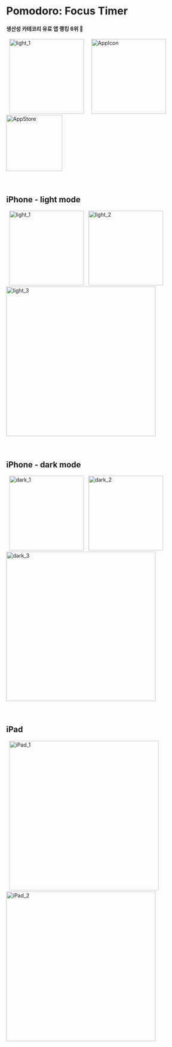 # Pomodoro: Focus Timer
#### 생산성 카테코리 유료 앱 랭킹 6위 🎉<br>
&nbsp;
<img width="200" alt="light_1" src="https://github.com/Ko-HyeJi/Pomodoro/assets/88470545/8e485d15-0572-40d4-a8b5-0dced59c44df"> &nbsp;&nbsp;&nbsp;
<img width="200" alt="AppIcon" src="https://github.com/Ko-HyeJi/Pomodoro/assets/88470545/7d2a2610-c74b-4e09-b977-4b6053f8bb0d">
&nbsp;&nbsp;&nbsp;
<a href="https://apps.apple.com/kr/app/%EB%BD%80%EB%AA%A8%EB%8F%84%EB%A1%9C-%ED%8F%AC%EC%BB%A4%EC%8A%A4-%ED%83%80%EC%9D%B4%EB%A8%B8/id6478905830"><img width="150" alt="AppStore" src="https://github.com/Ko-HyeJi/Pomodoro/assets/88470545/ce4f7fd5-d9ee-4ecf-92eb-074f5e8e4f47"></a>
<br><br><br>

## iPhone - light mode
&nbsp;
<img width="200" alt="light_1" src="https://github.com/Ko-HyeJi/Pomodoro/assets/88470545/415460cc-fe82-4f0b-8fdb-0e7e745867f2"> &nbsp;
<img width="200" alt="light_2" src="https://github.com/Ko-HyeJi/Pomodoro/assets/88470545/c8b9fd7b-0431-4a1c-976a-afbbda246572"> &nbsp;
<img width="400" alt="light_3" src="https://github.com/Ko-HyeJi/Pomodoro/assets/88470545/853cd413-2ceb-41cd-b815-35ee3c728a7a">
<br><br><br>


## iPhone - dark mode
&nbsp;
<img width="200" alt="dark_1" src="https://github.com/Ko-HyeJi/Pomodoro/assets/88470545/0e31c532-c4d8-41ad-af30-f2bea724a860"> &nbsp;
<img width="200" alt="dark_2" src="https://github.com/Ko-HyeJi/Pomodoro/assets/88470545/1125de9e-8aa4-4c74-a2cb-913331180441"> &nbsp;
<img width="400" alt="dark_3" src="https://github.com/Ko-HyeJi/Pomodoro/assets/88470545/3f101a64-eec2-415f-8204-e67f0136ca18">
<br><br><br>

## iPad
&nbsp;
<img width="400" alt="iPad_1" src="https://github.com/Ko-HyeJi/Pomodoro/assets/88470545/7ccb3157-2c41-46f9-b63b-d5d0b223c410"> &nbsp;
<img width="400" alt="iPad_2" src="https://github.com/Ko-HyeJi/Pomodoro/assets/88470545/32b6debc-5157-4719-816f-0fd80c497930">
